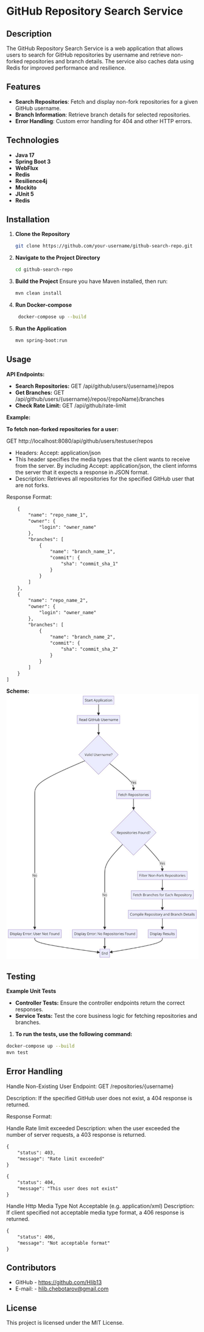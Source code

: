 # GitHub Repository Search Service

## Description
The GitHub Repository Search Service is a web application that allows users to search for GitHub repositories by username and retrieve non-forked repositories and branch details. The service also caches data using Redis for improved performance and resilience.

## Features
- **Search Repositories**: Fetch and display non-fork repositories for a given GitHub username.
- **Branch Information**: Retrieve branch details for selected repositories.
- **Error Handling**: Custom error handling for 404 and other HTTP errors.

## Technologies

- **Java 17**
- **Spring Boot 3**
- **WebFlux**
- **Redis**
- **Resilience4j**
- **Mockito**
- **JUnit 5**
- **Redis**

## Installation

1. **Clone the Repository**
   ```bash
   git clone https://github.com/your-username/github-search-repo.git

2. **Navigate to the Project Directory**
   ```bash
   cd github-search-repo
3. **Build the Project**
Ensure you have Maven installed, then run:
   ```bash
   mvn clean install
4. **Run Docker-compose**
   ```bash
    docker-compose up --build

5. **Run the Application**
   ```bash
   mvn spring-boot:run

## Usage
 **API Endpoints:**

- **Search Repositories:** GET /api/github/users/{username}/repos
- **Get Branches:** GET /api/github/users/{username}/repos/{repoName}/branches
- **Check Rate Limit:** GET /api/github/rate-limit

**Example:**

**To fetch non-forked repositories for a user:**

GET http://localhost:8080/api/github/users/testuser/repos

- Headers: Accept: application/json
- This header specifies the media types that the client wants to receive from the server. By including Accept: application/json, the client informs the server that it expects a response in JSON format.
- Description: Retrieves all repositories for the specified GitHub user that are not forks.

Response Format:
```[
    {
        "name": "repo_name_1",
        "owner": {
            "login": "owner_name"
        },
        "branches": [
            {
                "name": "branch_name_1",
                "commit": {
                    "sha": "commit_sha_1"
                }
            }
        ]
    },
    {
        "name": "repo_name_2",
        "owner": {
            "login": "owner_name"
        },
        "branches": [
            {
                "name": "branch_name_2",
                "commit": {
                    "sha": "commit_sha_2"
                }
            }
        ]
    }
]
```

**Scheme:**
![start](src/main/resources/png/start.jpg "start")

## Testing
**Example Unit Tests**

- **Controller Tests:** Ensure the controller endpoints return the correct responses.
- **Service Tests:** Test the core business logic for fetching repositories and branches.


1. **To run the tests, use the following command:**
```bash
docker-compose up --build
mvn test
```

## Error Handling
Handle Non-Existing User
Endpoint: GET /repositories/{username}

Description: If the specified GitHub user does not exist, a 404 response is returned.

Response Format:

Handle Rate limit exceeded
Description: when the user exceeded the number of server requests, a 403 response is returned.
```
{
    "status": 403,
    "message": "Rate limit exceeded"
}
```

```
{
    "status": 404,
    "message": "This user does not exist"
}
```

Handle Http Media Type Not Acceptable (e.g. application/xml) 
Description: If client specified not acceptable media type format, a 406 response is returned.
```
{
    "status": 406,
    "message": "Not acceptable format"
}
```
## Contributors
- GitHub - https://github.com/Hlib13
- E-mail: - hlib.chebotarov@gmail.com

## License
This project is licensed under the MIT License.
